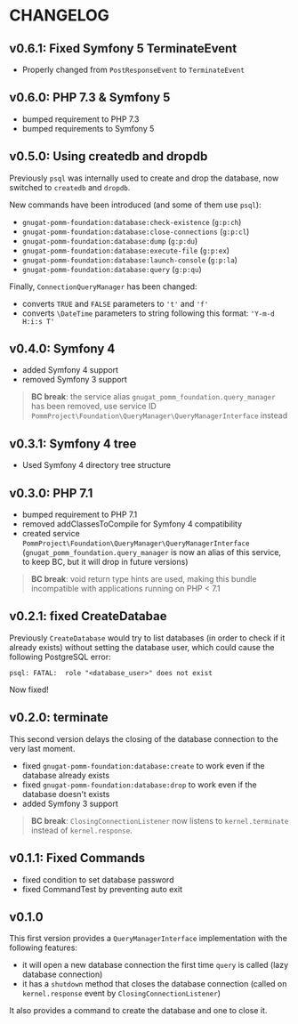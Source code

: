 # CHANGELOG

## v0.6.1: Fixed Symfony 5 TerminateEvent

* Properly changed from `PostResponseEvent` to `TerminateEvent`

## v0.6.0: PHP 7.3 & Symfony 5

* bumped requirement to PHP 7.3
* bumped requirements to Symfony 5

## v0.5.0: Using createdb and dropdb

Previously `psql` was internally used to create and drop the database,
now switched to `createdb` and `dropdb`.

New commands have been introduced (and some of them use `psql`):

* `gnugat-pomm-foundation:database:check-existence` (`g:p:ch`)
* `gnugat-pomm-foundation:database:close-connections` (`g:p:cl`)
* `gnugat-pomm-foundation:database:dump` (`g:p:du`)
* `gnugat-pomm-foundation:database:execute-file` (`g:p:ex`)
* `gnugat-pomm-foundation:database:launch-console` (`g:p:la`)
* `gnugat-pomm-foundation:database:query` (`g:p:qu`)

Finally, `ConnectionQueryManager` has been changed:

* converts `TRUE` and `FALSE` parameters to `'t'` and `'f'`
* converts `\DateTime` parameters to string following this format: `'Y-m-d H:i:s T'`

## v0.4.0: Symfony 4

* added Symfony 4 support
* removed Symfony 3 support

> **BC break**: the service alias `gnugat_pomm_foundation.query_manager` has been removed,
> use service ID `PommProject\Foundation\QueryManager\QueryManagerInterface` instead

## v0.3.1: Symfony 4 tree

* Used Symfony 4 directory tree structure

## v0.3.0: PHP 7.1

* bumped requirement to PHP 7.1
* removed addClassesToCompile for Symfony 4 compatibility
* created service `PommProject\Foundation\QueryManager\QueryManagerInterface`
  (`gnugat_pomm_foundation.query_manager` is now an alias of this service,
  to keep BC, but it will drop in future versions)

> **BC break**: void return type hints are used, making this bundle incompatible
> with applications running on PHP < 7.1

## v0.2.1: fixed CreateDatabae

Previously `CreateDatabase` would try to list databases (in order to check if it already exists)
without setting the database user, which could cause the following PostgreSQL error:

```
psql: FATAL:  role "<database_user>" does not exist
```

Now fixed!

## v0.2.0: terminate

This second version delays the closing of the database connection to the very last moment.

* fixed `gnugat-pomm-foundation:database:create` to work even if the database already exists
* fixed `gnugat-pomm-foundation:database:drop` to work even if the database doesn't exists
* added Symfony 3 support

> **BC break**: `ClosingConnectionListener` now listens to `kernel.terminate` instead of `kernel.response`.

## v0.1.1: Fixed Commands

* fixed condition to set database password
* fixed CommandTest by preventing auto exit

## v0.1.0

This first version provides a `QueryManagerInterface` implementation with the following features:

* it will open a new database connection the first time `query` is called (lazy database connection)
* it has a `shutdown` method that closes the database connection (called on `kernel.response` event by `ClosingConnectionListener`)

It also provides a command to create the database and one to close it.
